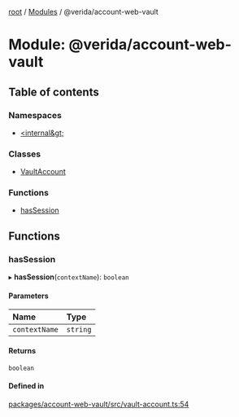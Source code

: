 [root](../README.md) / [Modules](../modules.md) / @verida/account-web-vault

# Module: @verida/account-web-vault

## Table of contents

### Namespaces

- [&lt;internal\&gt;](verida_account_web_vault._internal_.md)

### Classes

- [VaultAccount](../classes/verida_account_web_vault.VaultAccount.md)

### Functions

- [hasSession](verida_account_web_vault.md#hassession)

## Functions

### hasSession

▸ **hasSession**(`contextName`): `boolean`

#### Parameters

| Name | Type |
| :------ | :------ |
| `contextName` | `string` |

#### Returns

`boolean`

#### Defined in

[packages/account-web-vault/src/vault-account.ts:54](https://github.com/verida/verida-js/blob/a690f60/packages/account-web-vault/src/vault-account.ts#L54)
